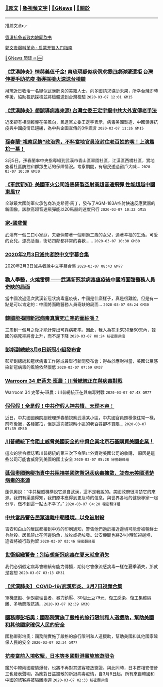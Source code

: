 ###  [:eagle:郭文](https://github.com/ourhimalayas/txt) | [:books:視頻文字](https://github.com/ourhimalayas/txt/blob/master/content/README.md) | [:newspaper:GNews](https://github.com/ourhimalayas/txt/blob/master/content/gnews/README.md) | [:pray:關於](https://github.com/ourhimalayas/home/tree/master/about)
---

推薦文章:point_right:

[香港抗争者致内地同胞书](https://github.com/ourhimalayas/news/blob/master/2019/08/a_letter_from_the_hong_kong_people.md)

[郭文贵爆料革命 · 启蒙开智入门指南](https://github.com/ourhimalayas/txt/issues/1)

[:newspaper:GNews 節錄 :fire: :new:](https://github.com/ourhimalayas/txt/blob/master/content/gnews/README.md) 



### [《武漢肺炎》情與義值千金! 帛琉現疑似病例求援四處碰壁遭拒 台灣伸援手助抗疫 指導採檢火速送台檢驗](/content/gnews/1/README.md)

帛琉近日收治一名疑似武漢肺炎的美籍人士，向多國請求協助未果，所幸台灣即時伸援，協助視訊採檢並將檢體送到台灣檢驗  `2020-03-07 12:01 GM15`

### [《武漢肺炎》想誤導病毒來源! 台灣立委王定宇揭中共大外宣傳老手法](/content/gnews/2/README.md)

近來卻有相關報導在帶風向，民進黨立委王定宇表示，病毒美國製造、中國領導抗疫與中國疫情已趨緩，為中共企圖宣傳的3件謊言  `2020-03-07 11:26 GM15`

### [孫春蘭“視察民情”政治秀，不料當地官員沒封住老百姓的嘴！上演尷尬一幕！](/content/gnews/3/README.md)

3月5日，孫春蘭率中央指導組到武漢市青山區翠園社區，江漢區西橋社區，實地查看社區防控和群眾生活的保障情況。考察期間，有居民透過窗戶大喊...  `2020-03-07 10:39 GM30`

### [《軍武新知》美國軍火公司洛馬研製空射高超音速飛彈 性能超越中國東風17](/content/gnews/4/README.md)

全球最大國防軍火承包商洛克希德·馬丁，發布了AGM-183A空射快速反應武器的新圖像，該款高超音速飛彈能以20馬赫的速度飛行  `2020-03-07 10:32 GM15`

### [家•國悲慟](/content/gnews/5/README.md)

武漢有一個三口小家庭，夫妻倆帶著一個剛過三歲的女兒，過著幸福的生活。可愛的女兒，漂亮活潑，街坊四鄰都非常的喜歡......  `2020-03-07 10:30 GM30`

### [2020年2月3日滅共者說中文字幕合集](/content/gnews/6/README.md)

2020年2月3日滅共者說中文字幕合集  `2020-03-07 08:43 GM77`

### [勸人學醫，火燒雷劈 ——武漢新冠狀病毒瘟疫後中國將面臨醫務人員奇缺的局面](/content/gnews/7/README.md)

當中國渡過這次武漢新冠狀病毒瘟疫後，中國是什麽樣子，真是很難說。但是有一點是可以肯定的：中國將面臨醫務人員奇缺的局面...  `2020-03-07 08:24 GM30`

### [韓國能揭開新冠病毒真實死亡率的面紗嗎？](/content/gnews/8/README.md)

三周到一個月之後才能計算出可靠病死率。因此，我人為在未來30至60天內，韓國的病死率將會上升，而不是下降  `2020-03-07 08:24 秘密翻译组`

### [彭斯副總統3月6日新冠小組發布會](/content/gnews/9/README.md)

彭斯副總統和冠狀病毒工作隊成員舉行新聞發布會：得益於應對得當，美國公眾感染新冠病毒的風險依然很低  `2020-03-07 07:59 GM37`

### [Warroom 34 史蒂夫·班農：川普總統正在與病毒對戰](/content/gnews/10/README.md)

Warroom 34 史蒂夫·班農：川普總統正在與病毒對戰  `2020-03-07 07:48 GM77`

### [假假假！全是假！中共作假人神共憤，天理不容！](/content/gnews/11/README.md)

近日，中共國國務院副總理孫春蘭視察武漢某小區，中共國官員照樣像往常一樣，前呼後擁，各種擺拍，但是這次被視察小區的老百姓卻不買賬...  `2020-03-07 07:39 GM30`

### [川普總統下令阻止威脅美國安全的中資企業北京石基購買美國企業！](/content/gnews/12/README.md)

這次的禁令標誌著川普總統的第三次下令阻止外資對美國公司的收購， 原因是這些公司可能會威脅到美國的國土安全  `2020-03-07 05:28 秘密翻译组`

### [蓬佩奧國務卿指責中共阻撓美國防禦冠狀病毒擴散，並表示美國清楚病毒的來源](/content/gnews/13/README.md)

蓬佩奧說：“中共權威機構說它源自武漢，這不是我說的。美國政府很清楚它的來源。我們有渠道得知，我們原本應得到更及時的信息，與世界各地的健康專家一起分享，做不到這一點太不幸了。”  `2020-03-07 04:20 秘密翻译组`

### [中共當局警告民眾遠離中朝邊境，以免被射殺](/content/gnews/14/README.md)

吉安和白山的居民都接到中方的印刷通知，警告他們過於接近邊境可能會被朝鮮士兵射殺。居民禁止在河邊釣魚，放牧或扔垃圾。公安機關也將24小時監視邊境，違者將被行政拘留  `2020-03-07 03:46 秘密翻译组`

### [世衛組織警告：別妄想新冠病毒在夏天就會消失](/content/gnews/15/README.md)

我們必須假定病毒會繼續有能力傳播，期待它會像流感病毒一樣在夏季消失，那就是妄想  `2020-03-07 03:13 GM31`

### [【武漢肺炎】 COVID-19/武漢肺炎、3月7日視頻合集](/content/gnews/16/README.md)

軍機墜毀、伊朗處理世者、暴力鎮壓、30個土豆79元、復工感染、復工集體隔離、多地商販抗議...  `2020-03-07 02:39 GM30`

### [國務卿彭培奧：國務院實施了嚴格的旅行限制和人道援助，幫助美國和其他國家確保人民的安全](/content/gnews/17/README.md)

國務卿彭培奧：國務院實施了嚴格的旅行限制和人道援助，幫助美國和其他國家確保人民的安全  `2020-03-07 02:34 GM77`

### [抗疫當前入境收緊，日本等多國對港實施旅遊限令](/content/gnews/18/README.md)

鑑於中韓兩國疫情爆發，也將不再對其遊客發放簽證。與此同時，日本首相安倍晉三也發表聲明，為應對日益擴散的新冠病毒疫情，自3月9日起，所有來自韓國和中國的旅客將被隔離兩週  `2020-03-07 02:33 秘密翻译组`

